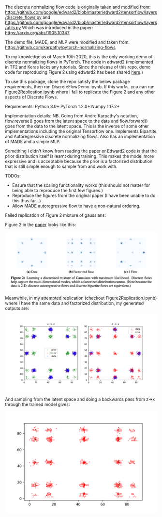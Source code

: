 The discrete normalizing flow code is originally taken and modified from: 
https://github.com/google/edward2/blob/master/edward2/tensorflow/layers/discrete_flows.py
and https://github.com/google/edward2/blob/master/edward2/tensorflow/layers/utils.py
Which was introduced in the paper: https://arxiv.org/abs/1905.10347 

The demo file, MADE, and MLP were modified and taken from: https://github.com/karpathy/pytorch-normalizing-flows

To my knowledge as of March 10th 2020, this is the only working demo of discrete normalizing flows in PyTorch. The code in edward2 (implemented in TF2 and Keras lacks any tutorials. Since the release of this repo, demo code for reproducing Figure 2 using edward2 has been shared [here](https://github.com/google/edward2/blob/a0f683ffc549add74d82405bc81073b7162cd408/examples/quantized_ring_of_gaussians.py).)

To use this package, clone the repo satisfy the below package requirements, then run DiscreteFlowDemo.ipynb. If this works, you can run Figure2Replication.ipynb where I fail to replicate the Figure 2 and any other aspects of Discrete Flows. 

Requirements: 
Python 3.0+
PyTorch 1.2.0+
Numpy 1.17.2+

Implementation details: 
NB. Going from Andre Karpathy's notation, flow.reverse() goes from the latent space to the data and flow.forward() goes from the data to the latent space. This is the inverse of some other implementations including the original Tensorflow one. 
Implements Bipartite and Autoregressive discrete normalizing flows. Also has an implementation of MADE and a simple MLP. 

Something I didn't know from reading the paper or Edward2 code is that the prior distribution itself is learnt during training. This makes the model more expressive and is acceptable because the prior is a factorized distribution that is still simple enough to sample from and work with.

TODOs:
* Ensure that the scaling functionality works (this should not matter for being able to reproduce the first few figures.)
* Reproduce the figures from the original paper (I have been unable to do this thus far...)
* Allow MADE autoregressive flow to have a non-natural ordering. 

Failed replication of Figure 2 mixture of gaussians:

Figure 2 in the [paper](https://arxiv.org/abs/1905.10347) looks like this: 

![PaperFigure](figures/Figure2FromPaper.png)

Meanwhile, in my attempted replication (checkout Figure2Replication.ipynb) where I have the same data and factorized distribution, my generated outputs are: 

![AnalyzeTraining](figures/Fig2Reproduce.png)

And sampling from the latent space and doing a backwards pass from z->x through the trained model gives: 

![GenSamples](figures/Fig2GeneratedSamples.png)
